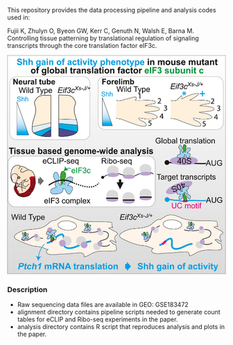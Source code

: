 This repository provides the data processing pipeline and analysis codes used in:

Fujii K, Zhulyn O, Byeon GW, Kerr C, Genuth N, Walsh E, Barna M. Controlling tissue patterning by translational regulation of signaling transcripts through the core translation factor eIF3c.

![image](fig.jpg)

### Description
* Raw sequencing data files are available in GEO: GSE183472
* alignment directory contains pipeline scripts needed to generate count tables for eCLIP and Ribo-seq experiments in the paper.
* analysis directory contains R script that reproduces analysis and plots in the paper.
